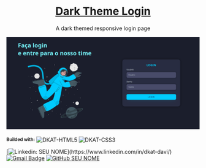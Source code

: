 <div align="center">
    <h1><a href="https://dkat-davi.github.io/dark-theme-login/" target="_blank">Dark Theme Login</a></h1>
    <p>A dark themed responsive login page</p>
    <img style="min-width:300px" src="./assets/dark-theme-login-preview.png" alt="preview"></img>

</div> 

<div style="display: inline_block">
    <p><small><strong>Builded with:</strong></small>
        <img align="center" alt="DKAT-HTML5" height="30" width="40" src="https://cdn.jsdelivr.net/gh/devicons/devicon/icons/html5/html5-original.svg">
        <img align="center" alt="DKAT-CSS3" height="30" width="40" src="https://cdn.jsdelivr.net/gh/devicons/devicon/icons/css3/css3-original.svg">
    </p>
</div>

<div>

[![Linkedin: SEU NOME](https://img.shields.io/badge/-dkatdavi-blue?style=flat-square&logo=Linkedin&logoColor=white&link=(https://www.linkedin.com/in/dkat-davi/))](https://www.linkedin.com/in/dkat-davi/)
[![Gmail Badge](https://img.shields.io/badge/-dkatdavi@gmail.com-006bed?style=flat-square&logo=Gmail&logoColor=white&link=mailto:dkatdavi@gmail.com)](mailto:dkatdavi@gmail.com)
[![GitHub SEU NOME](https://img.shields.io/github/followers/dkat-davi?label=follow&style=social)](https://github.com/dkat-davi)
</div>
